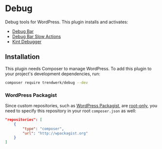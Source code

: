 Debug
===========

Debug tools for WordPress. This plugin installs and activates:

- [Debug Bar](https://wordpress.org/plugins/debug-bar/)
- [Debug Bar Slow Actions](https://wordpress.org/plugins/debug-bar-slow-actions/)
- [Kint Debugger](https://wordpress.org/plugins/kint-debugger/)

## Installation
This plugin needs Composer to manage WordPress. To add this plugin to your project's development dependencies, run:
```sh
composer require trendwerk/debug --dev
```

### WordPress Packagist

Since custom repositories, such as [WordPress Packagist](http://wpackagist.org/), are [root-only](https://getcomposer.org/doc/04-schema.md#repositories), you need to specify this repository in your root `composer.json` as well:

```json
"repositories": [
	{
		"type": "composer",
		"url": "http://wpackagist.org"
	}
]
```
